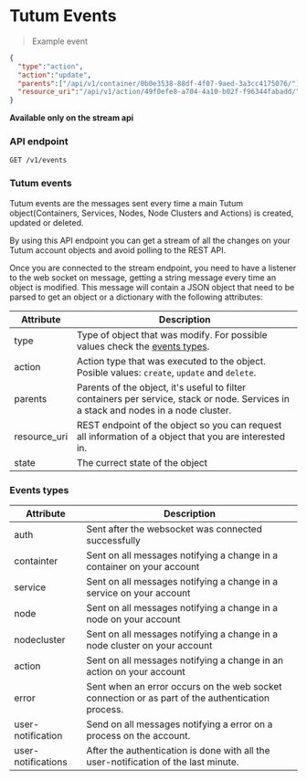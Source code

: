 # Tutum Events

> Example event

```json
{
  "type":"action",
  "action":"update",
  "parents":["/api/v1/container/0b0e3538-88df-4f07-9aed-3a3cc4175076/"],
  "resource_uri":"/api/v1/action/49f0efe8-a704-4a10-b02f-f96344fabadd/"
}
```

__Available only on the stream api__

### API endpoint

`GET /v1/events`

### Tutum events

Tutum events are the messages sent every time a main Tutum object(Containers, Services, Nodes, Node Clusters and Actions) is created, updated or deleted.

By using this API endpoint you can get a stream of all the changes on your Tutum account objects and avoid polling to the REST API.

Once you are connected to the stream endpoint, you need to have a listener to the web socket on message, getting a string message every time an object is modified. This message will contain a JSON object that need to be parsed to get an object or a dictionary with the following attributes:

Attribute | Description
--------- | -----------
type | Type of object that was modify. For possible values check the [events types](#event-types).
action | Action type that was executed to the object. Posible values: `create`, `update` and `delete`.
parents | Parents of the object, it's useful to filter containers per service, stack or node. Services in a stack and nodes in a node cluster.
resource_uri | REST endpoint of the object so you can request all information of a object that you are interested in.
state | The currect state of the object

### Events types

Attribute | Description
--------- | -----------
auth | Sent after the websocket was connected successfully
containter | Sent on all messages notifying a change in a container on your account
service | Sent on all messages notifying a change in a service on your account
node | Sent on all messages notifying a change in a node on your account
nodecluster | Sent on all messages notifying a change in a node cluster on your account
action | Sent on all messages notifying a change in an action on your account
error | Sent when an error occurs on the web socket connection or as part of the authentication process.
user-notification | Send on all messages notifying a error on a process on the account.
user-notifications | After the authentication is done with all the user-notification of the last minute.